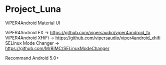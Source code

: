 # Project_Luna

ViPER4Android Material UI

ViPER4Android FX -> https://github.com/vipersaudio/viper4android_fx
ViPER4Android XHiFi -> https://github.com/vipersaudio/viper4android_xhifi
SELinux Mode Changer -> https://github.com/MrBIMC/SELinuxModeChanger

Recommand Android 5.0+

